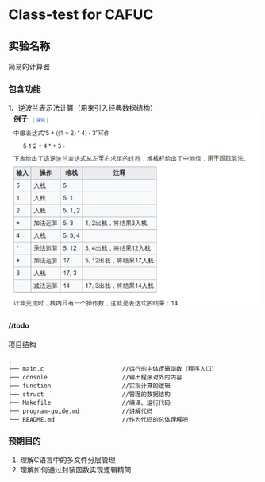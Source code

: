 # Class-test for CAFUC

## 实验名称
简易的计算器

### 包含功能
1、逆波兰表示法计算（用来引入经典数据结构）	![](img/8.png)

#### //todo



项目结构

```shell
.
├── main.c						//运行的主体逻辑函数（程序入口）
├── console	 					//输出程序对外的内容
├── function 					//实现计算的逻辑
├── struct						//管理的数据结构
├── Makefile 					//编译、运行代码
├── program-guide.md			//讲解代码
└── README.md					//作为代码的总体理解吧
```

### 预期目的

1. 理解C语言中的多文件分层管理
2. 理解如何通过封装函数实现逻辑精简
